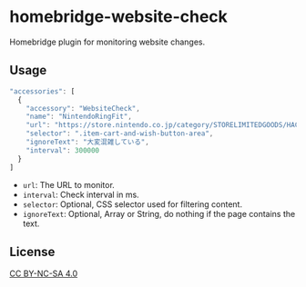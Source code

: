 # homebridge-website-check

Homebridge plugin for monitoring website changes.

## Usage

```js
"accessories": [
  {
    "accessory": "WebsiteCheck",
    "name": "NintendoRingFit",
    "url": "https://store.nintendo.co.jp/category/STORELIMITEDGOODS/HAC_Q_AL3PA.html",
    "selector": ".item-cart-and-wish-button-area",
    "ignoreText": "大変混雑している",
    "interval": 300000
  }
]
```

* `url`: The URL to monitor.
* `interval`: Check interval in ms.
* `selector`: Optional, CSS selector used for filtering content.
* `ignoreText`: Optional, Array or String, do nothing if the page contains the text.

## License

[CC BY-NC-SA 4.0](https://creativecommons.org/licenses/by-nc-sa/4.0/)
